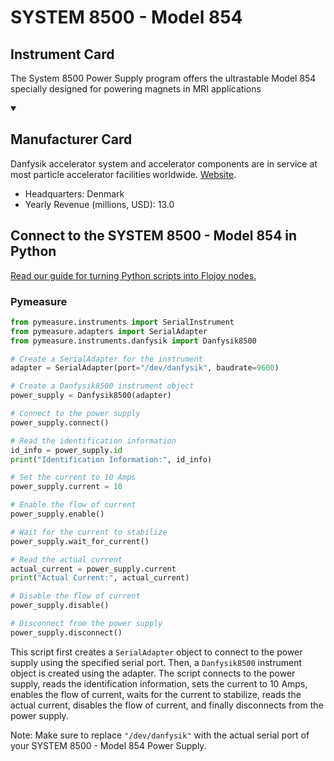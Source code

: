 
# SYSTEM 8500 - Model 854

## Instrument Card

The System 8500 Power Supply program offers the ultrastable Model 854 specially designed for powering magnets in MRI applications

<details open>
<summary><h2>Manufacturer Card</h2></summary>
Danfysik accelerator system and accelerator components are in service at most particle accelerator facilities worldwide. <a href=https://www.danfysik.com/en>Website</a>.
<br>
<ul>
  <li>Headquarters: Denmark</li>
  <li>Yearly Revenue (millions, USD): 13.0</li>
</ul>
</details>

## Connect to the SYSTEM 8500 - Model 854 in Python

[Read our guide for turning Python scripts into Flojoy nodes.](https://docs.flojoy.ai/custom-nodes/creating-custom-node/)


### Pymeasure


```python
from pymeasure.instruments import SerialInstrument
from pymeasure.adapters import SerialAdapter
from pymeasure.instruments.danfysik import Danfysik8500

# Create a SerialAdapter for the instrument
adapter = SerialAdapter(port="/dev/danfysik", baudrate=9600)

# Create a Danfysik8500 instrument object
power_supply = Danfysik8500(adapter)

# Connect to the power supply
power_supply.connect()

# Read the identification information
id_info = power_supply.id
print("Identification Information:", id_info)

# Set the current to 10 Amps
power_supply.current = 10

# Enable the flow of current
power_supply.enable()

# Wait for the current to stabilize
power_supply.wait_for_current()

# Read the actual current
actual_current = power_supply.current
print("Actual Current:", actual_current)

# Disable the flow of current
power_supply.disable()

# Disconnect from the power supply
power_supply.disconnect()
```

This script first creates a `SerialAdapter` object to connect to the power supply using the specified serial port. Then, a `Danfysik8500` instrument object is created using the adapter. The script connects to the power supply, reads the identification information, sets the current to 10 Amps, enables the flow of current, waits for the current to stabilize, reads the actual current, disables the flow of current, and finally disconnects from the power supply.

Note: Make sure to replace `"/dev/danfysik"` with the actual serial port of your SYSTEM 8500 - Model 854 Power Supply.


